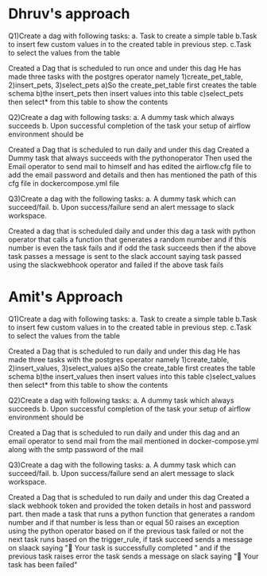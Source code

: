 # Dhruv's approach
Q1)Create a dag with following tasks:
a. Task to create a simple table
b.Task to insert few custom values in to the created table in previous step.
c.Task to select the values from the table

Created a Dag that is scheduled to run once and under this dag
He has made three tasks with the postgres operator namely 1)create_pet_table, 2)insert_pets, 3)select_pets
a)So the create_pet_table first creates the table schema
b)the insert_pets then insert values into this table
c)select_pets then select* from this table to show the contents

Q2)Create a dag with following tasks:
a. A dummy task which always succeeds
b. Upon successful completion of the task your setup of airflow environment should be

Created a Dag that is scheduled to run daily and under this dag
Created a Dummy task that always succeeds with the pythonoperator 
Then used the Email operator to send mail to himself and has edited the airflow.cfg file to add the email password and details and then has mentioned the path of this cfg file in dockercompose.yml file

Q3)Create a dag with the following tasks:
a. A dummy task which can succeed/fail.
b. Upon success/failure send an alert message to slack workspace.

Created a dag that is scheduled daily and under this dag
a task with python operator that calls a function that generates a random number and if this number is even the task fails and if odd the task succeeds
then if the above task passes a message is sent to the slack account saying task passed using the slackwebhook operator and failed if the above task fails

# Amit's Approach

Q1)Create a dag with following tasks:
a. Task to create a simple table
b.Task to insert few custom values in to the created table in previous step.
c.Task to select the values from the table

Created a Dag that is scheduled to run daily and under this dag
He has made three tasks with the postgres operator namely 1)create_table, 2)insert_values, 3)select_values
a)So the create_table first creates the table schema
b)the insert_values then insert values into this table
c)select_values then select* from this table to show the contents

Q2)Create a dag with following tasks:
a. A dummy task which always succeeds
b. Upon successful completion of the task your setup of airflow environment should be

Created a Dag that is scheduled to run daily and under this dag
and an email operator to send mail from the mail mentioned in docker-compose.yml along with the smtp password of the mail

Q3)Create a dag with the following tasks:
a. A dummy task which can succeed/fail.
b. Upon success/failure send an alert message to slack workspace.

Created a Dag that is scheduled to run daily and under this dag
Created a slack webhook token and provided the token details in host and password part.
then made a task that runs a python function that generates a random number and if that number is less than or equal 50 raises an exception using the python operator
based on if the previous task failed or not the next task runs based on the trigger_rule, if task succeed sends a message on slaack saying ":large_blue_circle: Your task is successfully completed "
and if the previous task raises error the task sends a message on slack saying ":red_circle: Your task has been failed"




